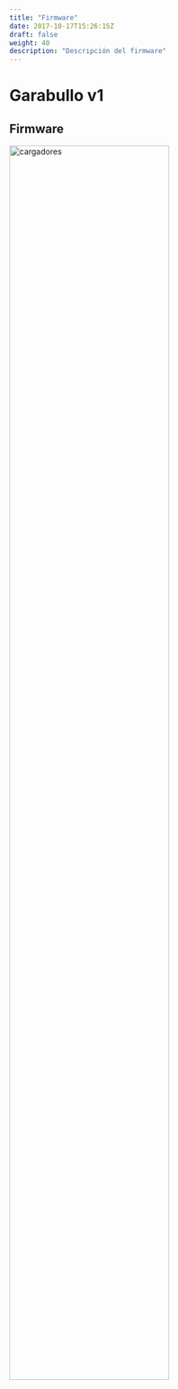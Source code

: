 ```yaml
---
title: "Firmware"
date: 2017-10-17T15:26:15Z
draft: false
weight: 40
description: "Descripción del firmware"
---
```

# Garabullo v1
## Firmware
<img src="/construccion.gif" alt="cargadores" width="75%"/>